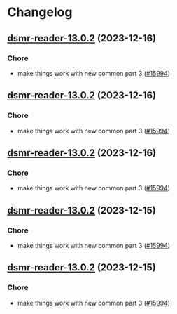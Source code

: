 # Changelog



## [dsmr-reader-13.0.2](https://github.com/truecharts/charts/compare/dsmr-reader-12.0.3...dsmr-reader-13.0.2) (2023-12-16)

### Chore

- make things work with new common part 3 ([#15994](https://github.com/truecharts/charts/issues/15994))
  
  


## [dsmr-reader-13.0.2](https://github.com/truecharts/charts/compare/dsmr-reader-12.0.3...dsmr-reader-13.0.2) (2023-12-16)

### Chore

- make things work with new common part 3 ([#15994](https://github.com/truecharts/charts/issues/15994))
  
  


## [dsmr-reader-13.0.2](https://github.com/truecharts/charts/compare/dsmr-reader-12.0.3...dsmr-reader-13.0.2) (2023-12-16)

### Chore

- make things work with new common part 3 ([#15994](https://github.com/truecharts/charts/issues/15994))
  
  


## [dsmr-reader-13.0.2](https://github.com/truecharts/charts/compare/dsmr-reader-12.0.3...dsmr-reader-13.0.2) (2023-12-15)

### Chore

- make things work with new common part 3 ([#15994](https://github.com/truecharts/charts/issues/15994))
  
  


## [dsmr-reader-13.0.2](https://github.com/truecharts/charts/compare/dsmr-reader-12.0.3...dsmr-reader-13.0.2) (2023-12-15)

### Chore

- make things work with new common part 3 ([#15994](https://github.com/truecharts/charts/issues/15994))
  
  